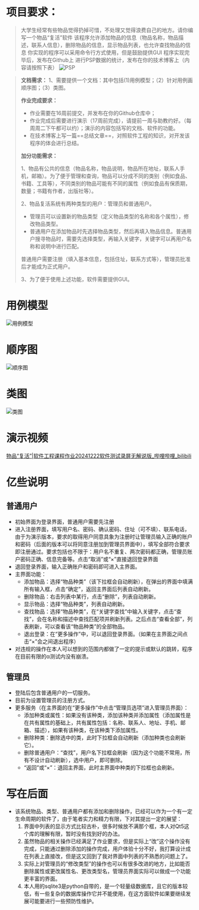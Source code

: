 # 项目要求：
>大学生经常有些物品觉得扔掉可惜，不处理又觉得浪费自己的地方。请你编写一个物品“复活”软件
>该程序允许添加物品的信息（物品名称，物品描述，联系人信息），删除物品的信息，显示物品列表，也允许查找物品的信息
>你实现的程序可以采用命令行方式使用，但是鼓励提供GUI
>程序实现完毕后，发布在Github上
>进行PSP数据的统计，发布在你的技术博客上（内容请按照下表）
>![PSP](./pic/PSP.png)

>**文档需求：**
>1、需要提供一个文档：其中包括(1)用例模型；（2）针对用例画顺序图；（3）类图。
>
>**作业完成要求：**
>- 作业需要在16周前提交，并发布在你的Github仓库中；
>- 作业完成后需要进行演示（17周前完成），请提前一周与助教约好。（每周周二下午都可以约）；演示的内容包括写的文档、软件的功能。
>- 在技术博客上写一篇==总结文章==，对照软件工程的知识，对开发该程序的体会进行总结。
>
>**加分功能需求：**
>
>1、物品有公共的信息（物品名称，物品说明，物品所在地址，联系人手机，邮箱）。为了便于管理和查询，物品可以分成不同的类别（例如食品、书籍、工具等），不同类别的物品可能有不同的属性（例如食品有保质期，数量；书籍有作者，出版社等）。
>
>2、物品复活系统有两种类型的用户：管理员和普通用户。
>
>- 管理员可以设置新的物品类型（定义物品类型的名称和各个属性），修改物品类型。
>- 普通用户在添加物品时先选择物品类型，然后再填入物品信息。普通用户搜寻物品时，需要先选择类型，再输入关键字，关键字可以再用户名称和说明中进行匹配。
>
>普通用户需要注册（填入基本信息，包括住址，联系方式等），管理员批准后才能成为正式用户。
>
>3、为了便于使用上述功能，软件需要提供GUI。

# 用例模型
![用例模型](./pic/用例模型.png)
# 顺序图
![顺序图](./pic/顺序图.png)
# 类图
![类图](./pic/类图.png)
# 演示视频
[物品“复活”|软件工程课程作业20241222软件测试录屏无解说版_哔哩哔哩_bilibili](https://www.bilibili.com/video/BV18cCKYUETX/?spm_id_from=333.1387.homepage.video_card.click&vd_source=d7bdc78fb6853c93b72d83dcfb93b2a1)
# 亿些说明
## 普通用户
- 初始界面为登录界面，普通用户需要先注册
- 进入注册界面，填写用户名、密码、确认密码、住址（可不填）、联系电话，由于为演示版本，要求的取得用户同意具象为注册时让管理员输入正确的账户和密码（后面的版本可以将同意注册加到管理员界面中），填写全部符合要求即注册通过。要求包括也不限于：用户名不重复、两次密码都正确，管理员账户密码正确、信息完备等。点击“取消”或“×”直接退回登录界面
- 退回登录界面，输入正确账户和密码即可进入主界面。
- 主界面功能：
	- 添加物品：选择“物品种类”（该下拉框会自动刷新），在弹出的界面中填满所有输入框，点击“确定”，返回主界面后列表自动刷新。
	- 删除物品：右击列表中某行，点击“删除”，列表自动刷新。
	- 显示物品：选择“物品种类”，列表自动刷新。
	- 查找物品：选择“物品种类”，在“关键字查找”中输入关键字，点击“查找”，会在名称和描述中查找匹配项并刷新列表。之后点击“查看全部”，列表刷新，可以查看该“物品种类”的全部物品。
	- 退出登录：在“更多操作”中，可以退回登录界面。（如果在主界面之间点击“×”会之间退出程序）
- 对违规的操作在本人可以想到的范围内都做了一定的提示或默认的跳转，程序在目前有限的α测试内没有崩溃。
## 管理员
- 登陆后包含普通用户的一切服务。
- 目前为设置管理员的注册方式。
- 更多服务（在主界面的在“更多操作”中点击“管理员选项”进入管理员界面）：
	- 添加种类或属性：如果没有该种类，添加该种类并添加属性（添加属性是在共有属性的基础上，共有属性包括：名称、联系人、地址、手机、邮箱、描述），如果有该种类，在该种类下添加属性。
	- 删除种类：删除选中的类，此时下拉框会自动刷新（添加种类也会刷新它）。
	- 删除普通用户：“查找”，用户名下拉框会刷新（因为这个功能不常用，所有不设计自动刷新），选中用户，即可删除。
	- “返回”或“×”：退回主界面，此时主界面中种类的下拉框也会刷新。
# 写在后面
- 该系统物品、类型、普通用户都有添加和删除操作，已经可以作为一个有一定生命周期的软件了，由于笔者实力和精力有限，下对其提出一定的展望：
	1. 界面中列表的显示方式比较古朴，很多时候放不满那个框，本人对Qt5这个库的理解有限，暂时没有找到好的办法。
	2. 虽然物品的相关操作已经满足了作业要求，但是实际上“改”这个操作没有完成，只能通过删除添加的操作完成，用户体验十分不好，我打算设计成在列表上直接改，但是这又回到了我对界面中列表的不熟悉的问题上了。
	3. 实际上对管理员的“修改类型”的操作也可以有很多改进的地方，比如能否删除属性或更改属性名、更改类型名，管理员界面实际可以做成一个功能更丰富的界面。
	4. 本人用的sqlite3是python自带的，是一个轻量级数据库，且它的版本较低，有一些复杂的数据库操作它并不能使用，在这方面软件如果要继续发展可能要进行一些预防性维护。